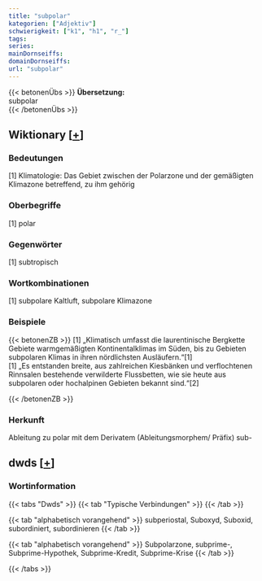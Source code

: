 ```yaml
---
title: "subpolar"
kategorien: ["Adjektiv"]
schwierigkeit: ["k1", "h1", "r_"]
tags:
series:
mainDornseiffs:
domainDornseiffs:
url: "subpolar"
---
```


{{< betonenÜbs >}}
**Übersetzung:**  
subpolar  
{{< /betonenÜbs >}}

## Wiktionary [[+](https://de.wiktionary.org/wiki/subpolar)]

### Bedeutungen
[1] Klimatologie: Das Gebiet zwischen der Polarzone und der gemäßigten Klimazone betreffend, zu ihm gehörig  

### Oberbegriffe
[1] polar  

### Gegenwörter
[1] subtropisch  

### Wortkombinationen
[1] subpolare Kaltluft, subpolare Klimazone  

### Beispiele
{{< betonenZB >}}
[1] „Klimatisch umfasst die laurentinische Bergkette Gebiete warmgemäßigten Kontinentalklimas im Süden, bis zu Gebieten subpolaren Klimas in ihren nördlichsten Ausläufern.“[1]  
[1] „Es entstanden breite, aus zahlreichen Kiesbänken und verflochtenen Rinnsalen bestehende verwilderte Flussbetten, wie sie heute aus subpolaren oder hochalpinen Gebieten bekannt sind.“[2]  

{{< /betonenZB >}}
### Herkunft
Ableitung zu polar mit dem Derivatem (Ableitungsmorphem/ Präfix) sub-  



## dwds [[+](https://www.dwds.de/wb/subpolar)]

### Wortinformation
{{< tabs "Dwds" >}}
{{< tab "Typische Verbindungen" >}}
{{< /tab >}}

{{< tab "alphabetisch vorangehend" >}}
subperiostal, Suboxyd, Suboxid, subordiniert, subordinieren
{{< /tab >}}

{{< tab "alphabetisch vorangehend" >}}
Subpolarzone, subprime-, Subprime-Hypothek, Subprime-Kredit, Subprime-Krise
{{< /tab >}}

{{< /tabs >}}

